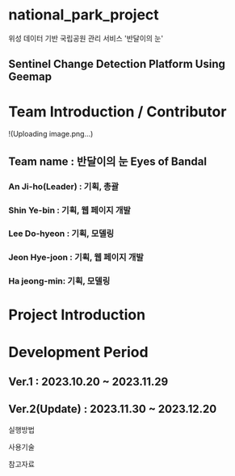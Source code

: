 # national_park_project
위성 데이터 기반 국립공원 관리 서비스 '반달이의 눈'
## Sentinel Change Detection Platform Using Geemap

# Team Introduction / Contributor
!(Uploading image.png…)
## Team name : 반달이의 눈 Eyes of Bandal
### An Ji-ho(Leader) : 기획, 총괄
### Shin Ye-bin : 기획, 웹 페이지 개발
### Lee Do-hyeon : 기획, 모델링
### Jeon Hye-joon : 기획, 웹 페이지 개발
### Ha jeong-min: 기획, 모델링

# Project Introduction



# Development Period
## Ver.1 : 2023.10.20 ~ 2023.11.29
## Ver.2(Update) : 2023.11.30 ~ 2023.12.20

실행방법

사용기술


참고자료
